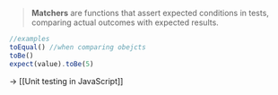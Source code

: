 >**Matchers** are functions that assert expected conditions in tests, 
>comparing actual outcomes with expected results.

```js
//examples
toEqual() //when comparing obejcts
toBe()
expect(value).toBe(5)
```

→ [[Unit testing in JavaScript]]